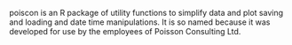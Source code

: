 poiscon is an R package of utility functions to simplify data and plot saving and loading and date time manipulations. It is so named because it was developed for use by the employees of Poisson Consulting Ltd.